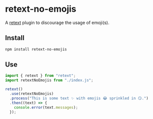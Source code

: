 # retext-no-emojis

A [retext](https://github.com/retextjs/retext) plugin to discourage the usage of emoji(s).

## Install

```sh
npm install retext-no-emojis
```

## Use

```js
import { retext } from "retext";
import retextNoEmojis from "./index.js";

retext()
  .use(retextNoEmojis)
  .process("This is some text ✨ with emojis 😂 sprinkled in 😏.")
  .then((text) => {
    console.error(text.messages);
  });
```

<!--
Yields:

```
  3:14-3:16  warning  Expected `1` space between sentences, not `2`  space  retext-sentence-spacing

⚠ 1 warning
``` -->
